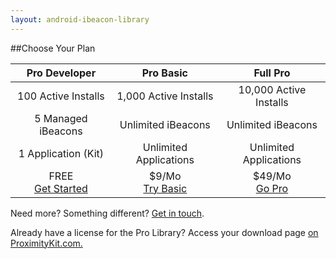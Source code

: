```yaml
---
layout: android-ibeacon-library
---
```


##Choose Your Plan

Pro Developer       | Pro Basic             | Full Pro
:------------------:|:---------------------:|:---------:
100 Active Installs | 1,000 Active Installs | 10,000 Active Installs
5 Managed iBeacons  | Unlimited iBeacons    | Unlimited iBeacons
1 Application (Kit) | Unlimited Applications| Unlimited Applications
FREE<br><a href='http://www.proximitykit.com/android-download' class='btn-rad-blue'>Get Started</a>         |$9/Mo<br><a href='https://account.radiusnetworks.com/orders/new?sku=7&source=proximitykit&plan=android-developer' class='btn-rad-blue'>Try Basic</a>             | $49/Mo<br><a href='https://account.radiusnetworks.com/orders/new?sku=8&source=proximitykit&plan=android-developer' class='btn-rad-blue'>Go Pro</a>

Need more? Something different? [Get in touch](http://radiusnetworks.com/sales-request.html).

Already have a license for the Pro Library?  Access your download page [on ProximityKit.com.](http://www.proximitykit.com/android-download)



